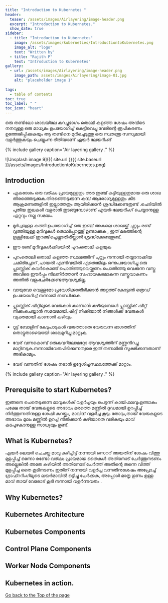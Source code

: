 ```yaml
---
title: "Introduction to Kubernetes "
header:
  teaser: /assets/images/Airlayering/image-header.png
  excerpt: "Introduction to Kubernetes."
  show_date: true
sidebar:
  - title: "Introduction to Kubernetes"
    image: /assets/images/kuberneties/IntroductiontoKubernetes.png
    image_alt: "logo"
    text: "Written by"
  - title: "Rajith P"
    text: "Introduction to Kubernetes"
gallery:
  - url: /assets/images/Airlayering/image-header.png
    image_path: assets/images/Airlayering/image-01.jpg
    alt: "placeholder image 1"
 
tags:
  - table of contents
toc: true
toc_label: " "
toc_icon: "heart"
---
```


ഒരു തണ്ടിലോ  ശാഖയിലേ കുറച്ചുഭാഗം തൊലി കളഞ്ഞ ശേഷം അവിടെ നനവുള്ള ഒരു മാധ്യമം ഉപയോഗിച്ച് കെട്ടിവെച്ചു വേരിന്റെ രൂപീകരണം ഉത്തേജിപ്പിക്കുകയും ആ തണ്ടിനെ മുറിച്ചെടുത്തു  ഒരു സ്വതന്ത്ര സസ്യമായി വളർത്തുകയും ചെയ്യുംന്ന രീതിയാണ് എയർ ലേയറിംങ് 

{% include gallery caption="Air layering gallery ." %}

![Unsplash image 9]({{ site.url }}{{ site.baseurl }}/assets/images/IntroductiontoKubernetes.png)

## Introduction

* ഏകദേശം ഒരു വര്ഷം പ്രായമുള്ളതും അര ഇഞ്ച് കട്ടിയുള്ളതുമായ ഒരു ശാഖ തിരഞ്ഞെടുക്കുക.തിരഞ്ഞെടുക്കുന്ന കമ്പ് ആരോഗ്യമുള്ളതും കീട ആക്രമണങ്ങളിൽ ഇല്ലാത്തതും ആയിരിക്കാൻ ശ്രദ്ധിക്കേണ്ടതുണ്ട് .ചെടിയിൽ പുതിയ ഇലകൾ വളരാൻ തുടങ്ങുമ്പോഴാണ് എയർ-ലേയറിംഗ് ചെയ്യാനുള്ള ഏറ്റവും നല്ല സമയം.

* മൂർച്ചയുള്ള കത്തി ഉപയോഗിച്ച് ഒരു ഇഞ്ച് അകലെ ശാഖയ്ക്ക് ചുറ്റും രണ്ട് വൃത്തിയുള്ള മുറിവുകൾ തൊലിപ്പുറത്തു് ഉണ്ടാക്കുക , ഇത് മരത്തിന്റെ ഉള്ളിലേക്ക് ഇറങ്ങിച്ചെല്ലാതിരിയ്ക്കാൻ ശ്രദ്ധിക്കേണ്ടതുണ്ട്.

* ഈ രണ്ട് മുറിവുകൾക്കിടയിൽ പുറംതൊലി കളയുക

* പുറംതൊലി തൊലി കളഞ്ഞ സ്ഥലത്തിന് ചുറ്റും നന്നായി തയ്യാറാക്കിയ ചകിരിച്ചോറ്‌ ,പായൽ എന്നിവയിൽ ഏതെങ്കിലും ഒന്നുപയോഗിച്ചു ഒരു പ്ലാസ്റ്റിക് കവർകൊണ്ട്  പൊതിഞ്ഞുവെയ്ക്കണം.പൊതിഞ്ഞു വെക്കുന്ന വസ്തു അവിടെ ഈർപ്പം നിലനിർത്താൻ സഹായകരമാകുന്ന വസ്തുവാകണം അതിൽ വളംചേർക്കേണ്ടആവശ്യമില്ല.

* വായുവോ വെള്ളമോ പ്രവേശിക്കാതിരിക്കാൻ  അറ്റത്ത് കോട്ടൺ ത്രെഡ് ഉപയോഗിച്ച് നന്നായി ബന്ധിക്കുക.

* പ്ലാസ്റ്റിക് ഷീറ്റിലൂടെ വേരുകൾ കാണാൻ കഴിയുമ്പോൾ പ്ലാസ്റ്റിക് ഷീറ്റ് നീക്കംചെയ്യാൻ സമയമായി.ഷീറ്റ് നീക്കിയാൽ നിങ്ങൾക്ക് വേരുകൾ വ്യക്തമായി കാണാൻ കഴിയും.

* റൂട്ട് ബോളിന് കേടുപാടുകൾ വരുത്താതെ വേരുവന്ന ഭാഗത്തിന് തൊട്ടുതാഴെയായി ശാഖമുറിച്ചു മാറ്റുക. 

* വേര് വന്നകൊമ്പ് ഒരുകവറിലോമറ്റോ ആവശ്യത്തിന് മണ്ണുനിറച്ചു മാറ്റിനടുക.നന്നായിവേരുപിടിക്കുന്നത്വരെ ഇത് തണലിൽ സൂക്ഷിക്കുന്നതാണ് അഭികാമ്യം.

* വേര് വന്നതിന് ശേഷം നടാൻ ഉദ്ദേശിച്ചസ്ഥലത്തേക്ക്  മാറ്റാം.

{% include gallery caption="Air layering gallery ." %}
## Prerequisite to start Kubernetes?

ഇങ്ങനെ ചെതെടുക്കുന്ന മാവുകൾക് വളർച്ചയും പെട്ടന്ന് കായ്ഫലവുംഉണ്ടാകും പക്ഷേ തായ് വേരുകളുടെ അഭാവം മരത്തെ മണ്ണിൽ ദൃഡമായി ഉറപ്പിച്ച് നിർത്തുന്നതിനുള്ള ശേഷി കുറയ്ക്കും, മാവിന് വളർച്ച കൂടും തോറും,തായ് വേരുകളുടെ അഭാവം മൂലം മണ്ണിൽ ഉറച്ച് നിൽക്കാൻ കഴിയാതെ വരികയും മാവ് കടപുഴകാനുള്ള സാധ്യയും  ഉണ്ട്.

## What is Kubernetes?

എയർ ലെയർ ചെചയ്ത മാവു കുഴിച്ചിട്ട് നന്നായി സെററ് അയതിന് ശേഷം വിത്തു മുളപ്പിച്ച് ഒന്നോ രണ്ടോ വര്ഷം പ്രായമായ തൈകൾ അതിനോട് ചേർത്തുനടണം അല്ലെങ്കിൽ അതേ കുഴിയിൽ അതിനോട് ചേർത്ത്  അതിന്റെ തന്നെ വിത്ത് മുളപ്പിച്ച തൈ കൂടിനടണം ഇതിന് നന്നായി വളർച്ച വന്നതിനുശേഷം അപ്രോച്ച് ഗ്രാഫ്ററിംഗിലൂടെ ലയർമാവിൽ ഒട്ടിച്ചു ചേർക്കുക, അപ്പോൾ മാതൃ ഗുണം ഉള്ള മാവ് തായ് വേരോട് കൂടി നന്നായി വളർന്നുവരും .

## Why Kubernetes?


## Kubernetes Architecture


## Kubernetes Components


## Control Plane Components

## Worker Node Components

## Kubernetes in action. 



<div markdown="0"><a href="#" class="btn btn--success">Go back to the Top of the page </a></div>



